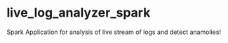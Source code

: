 # live_log_analyzer_spark
Spark Application for analysis of live stream of logs and detect anamolies!
